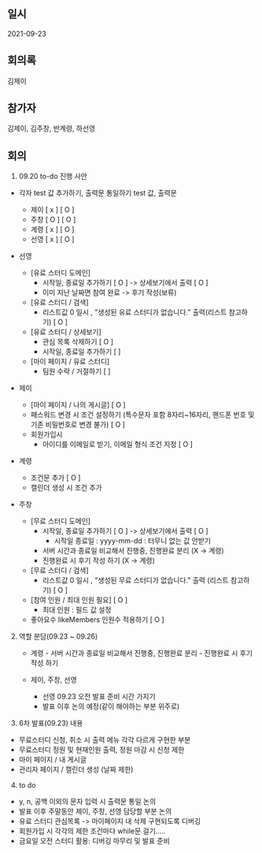 ## 일시

2021-09-23

## 회의록

김제이

## 참가자

김제이, 김주창, 반계령, 하선영

## 회의

1. 09.20 to-do 진행 사안

- 각자 test 값 추가하기, 출력문 통일하기
      test 값,   출력문
   - 제이 [ x ]   [ O ]
   - 주창 [ O ]   [ O ]
   - 계령 [ x ]   [ O ]
   - 선영 [ x ]   [ O ]

- 선영
   - [유료 스터디 도메인]
      - 시작일, 종료일 추가하기 [ O ] -> 상세보기에서 출력 [ O ]
      -  이미 지난 날짜면 참여 완료 -> 후기 작성(보류)
   - [유료 스터디 / 검색]
      - 리스트값 0 일시 , "생성된 유료 스터디가 없습니다." 출력(리스트 참고하기) [ O ]
   - [유료 스터디 / 상세보기]
      - 관심 목록 삭제하기 [ O ]
      - 시작일, 종료일 추가하기 [  ]
   - [마이 페이지 / 유료 스터디]
      - 팀원 수락 / 거절하기  [  ]

- 제이 
   - [마이 페이지 / 나의 게시글] [ O ]
   - 패스워드 변경 시 조건 설정하기 
   (특수문자 포함 8자리~16자리, 
   핸드폰 번호 및 기존 비밀번호로 변경 불가) [ O ]
   - 회원가입시
      - 아이디를 이메일로 받기, 이메일 형식 조건 지정 [ O ]

- 계령
   - 조건문 추가 [ O ]  
   - 캘린더 생성 시 조건 추가

- 주창
   - [무료 스터디 도메인]
      - 시작일, 종료일 추가하기 [ O ] -> 상세보기에서 출력 [ O ]
         - 시작일 종료일 : yyyy-mm-dd
                      : 터무니 없는 값 안받기 
      - 서버 시간과 종료일 비교해서 진행중, 진행완료 분리 (X -> 계령)
      - 진행완료 시 후기 작성 하기 (X -> 계령)
   - [무료 스터디 / 검색]
      - 리스트값 0 일시 , "생성된 무료 스터디가 없습니다." 출력 (리스트 참고하기) [ O ]
   - [참여 인원 / 최대 인원 필요] [ O ]
      - 최대 인원 : 필드 값 설정 
   - 좋아요수 likeMembers 인원수 적용하기 [ O ]

2. 역할 분담(09.23 ~ 09.26)

   - 계령 
         - 서버 시간과 종료일 비교해서 진행중, 진행완료 분리 
         - 진행완료 시 후기 작성 하기 

   - 제이, 주창, 선영
      - 선영 09.23 오전 발표 준비 시간 가지기
      - 발표 이후 논의 예정(같이 해야하는 부분 위주로)

3. 6차 발표(09.23) 내용

- 무료스터디 신청, 취소 시 출력 메뉴 각각 다르게 구현한 부분
- 무료스터디 정원 및 현재인원 출력, 정원 마감 시 신청 제한 
- 마이 페이지 / 내 게시글
- 관리자 페이지 / 캘린더 생성 (날짜 제한)

4. to do

- y, n, 공백 이외의 문자 입력 시 출력문 통일 논의
- 발표 이후 주말동안 제이, 주창, 선영 담당할 부분 논의
- 유료 스터디 관심목록 -> 마이페이지 내 삭제 구현되도록     디버깅
- 회원가입 시 각각의 제한 조건마다 while문 걸기.....
- 금요일 오전 스터디 활용: 디버깅 마무리 및 발표 준비